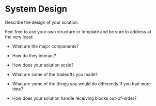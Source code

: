 # System Design

Describe the design of your solution.

Feel free to use your own structure or template and be sure to address at the very least:

- What are the major components?

- How do they interact?

- How does your solution scale?

- What are some of the tradeoffs you made?

- What are some of the things you would do differently if you had more time?

- How does your solution handle receiving blocks out-of-order?
